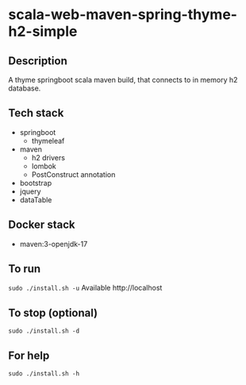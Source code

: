 # scala-web-maven-spring-thyme-h2-simple

## Description
A thyme springboot scala maven build,
that connects to in memory h2 database.

## Tech stack
- springboot
  - thymeleaf
- maven
  - h2 drivers
  - lombok
  - PostConstruct annotation
- bootstrap
- jquery
- dataTable

## Docker stack
- maven:3-openjdk-17

## To run
`sudo ./install.sh -u`
Available http://localhost

## To stop (optional)
`sudo ./install.sh -d`

## For help
`sudo ./install.sh -h`
